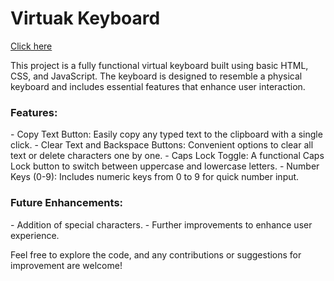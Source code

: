 <h1>Virtuak Keyboard</h1>

<a href="https://persuasivepost.github.io/Virtual_Keyboard/">Click here </a>

This project is a fully functional virtual keyboard built using basic HTML, CSS, and JavaScript. 
The keyboard is designed to resemble a physical keyboard and includes essential features that enhance user interaction. 

<h3>Features: </h3>
- Copy Text Button: Easily copy any typed text to the clipboard with a single click.
- Clear Text and Backspace Buttons: Convenient options to clear all text or delete characters one by one.
- Caps Lock Toggle: A functional Caps Lock button to switch between uppercase and lowercase letters.
- Number Keys (0-9): Includes numeric keys from 0 to 9 for quick number input.

<h3>Future Enhancements: </h3>
- Addition of special characters.
- Further improvements to enhance user experience.

Feel free to explore the code, and any contributions or suggestions for improvement are welcome!
